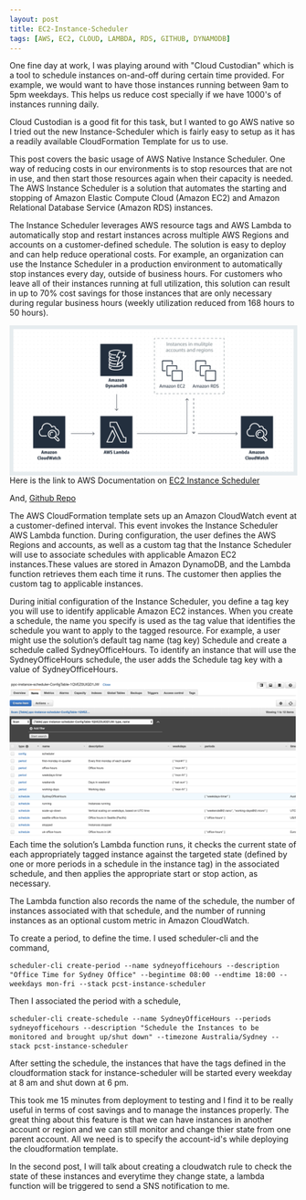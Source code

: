```yaml
---
layout: post
title: EC2-Instance-Scheduler
tags: [AWS, EC2, CLOUD, LAMBDA, RDS, GITHUB, DYNAMODB]
---
```


One fine day at work, I was playing around with "Cloud Custodian" which is a tool to schedule instances on-and-off during certain time provided. For example, we would want to have those instances running between 9am to 5pm weekdays. This helps us reduce cost specially if we have 1000's of instances running daily.

Cloud Custodian is a good fit for this task, but I wanted to go AWS native so I tried out the new Instance-Scheduler which is fairly easy to setup as it has a readily available CloudFormation Template for us to use.

This post covers the basic usage of AWS Native Instance Scheduler. One way of reducing costs in our environments is to stop resources that are not in use, and then start those resources again when their capacity is needed. The AWS Instance Scheduler is a solution that automates the starting and stopping of Amazon Elastic Compute Cloud (Amazon EC2) and Amazon Relational Database Service (Amazon RDS) instances.

The Instance Scheduler leverages AWS resource tags and AWS Lambda to automatically stop and restart instances across multiple AWS Regions and accounts on a customer-defined schedule. The solution is easy to deploy and can help reduce operational costs. For example, an organization can use the Instance Scheduler in a production environment to automatically stop instances every day, outside of business hours. For customers who leave all of their instances running at full utilization, this solution can result in up to 70% cost savings for those instances that are only necessary during regular business hours (weekly utilization reduced from 168 hours to 50 hours).

<img src="/img/instance.png"
     alt="Markdown Monster icon"
     style="float: left; margin-right: 10px;" />


Here is the link to AWS Documentation on [EC2 Instance Scheduler](https://aws.amazon.com/solutions/instance-scheduler/)

And, [Github Repo](https://github.com/awslabs/aws-instance-scheduler)

The AWS CloudFormation template sets up an Amazon CloudWatch event at a customer-defined interval. This event invokes the Instance Scheduler AWS Lambda function. During
configuration, the user defines the AWS Regions and accounts, as well as a custom tag that
the Instance Scheduler will use to associate schedules with applicable Amazon EC2 instances.These values are stored in Amazon DynamoDB, and the Lambda
function retrieves them each time it runs. The customer then applies the custom tag to
applicable instances.

During initial configuration of the Instance Scheduler, you define a tag key you will use to
identify applicable Amazon EC2 instances. When you create a schedule,
the name you specify is used as the tag value that identifies the schedule you want to apply
to the tagged resource. For example, a user might use the solution’s default tag name (tag
key) Schedule and create a schedule called SydneyOfficeHours. To identify an instance
that will use the SydneyOfficeHours schedule, the user adds the Schedule tag key with a
value of SydneyOfficeHours.

<img src="/img/dynamo.png"
     alt="Markdown Monster icon"
     style="float: left; margin-right: 10px;" />

Each time the solution’s Lambda function runs, it checks the current state of each
appropriately tagged instance against the targeted state (defined by one or more periods in a
schedule in the instance tag) in the associated schedule, and then applies the appropriate
start or stop action, as necessary.

The Lambda function also records the name of the schedule, the number of instances
associated with that schedule, and the number of running instances as an optional custom
metric in Amazon CloudWatch.

To create a period, to define the time. I used scheduler-cli and the command,
~~~
scheduler-cli create-period --name sydneyofficehours --description "Office Time for Sydney Office" --begintime 08:00 --endtime 18:00 --weekdays mon-fri --stack pcst-instance-scheduler
~~~

Then I associated the period with a schedule,
~~~
scheduler-cli create-schedule --name SydneyOfficeHours --periods sydneyofficehours --description "Schedule the Instances to be monitored and brought up/shut down" --timezone Australia/Sydney --stack pcst-instance-scheduler
~~~
After setting the schedule, the instances that have the tags defined in the cloudformation stack for instance-scheduler will be started every weekday at 8 am and shut down at 6 pm.

This took me 15 minutes from deployment to testing and I find it to be really useful in terms of cost savings and to manage the instances properly. The great thing about this feature is that we can have instances in another account or region and we can still monitor and change thier state from one parent account. All we need is to specify the account-id's while deploying the cloudformation template.

In the second post, I will talk about creating a cloudwatch rule to check the state of these instances and everytime they change state, a lambda function will be triggered to send a SNS notification to me. 